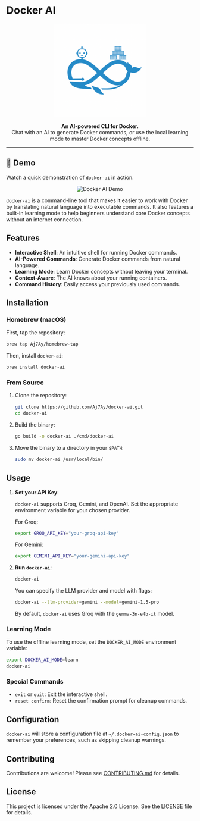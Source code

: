 # Docker AI

<p align="center">
  <picture>
    <source media="(prefers-color-scheme: dark)" srcset="https://raw.githubusercontent.com/Aj7Ay/docker-ai/main/.github/logo-dark.png">
    <source media="(prefers-color-scheme: light)" srcset="https://raw.githubusercontent.com/Aj7Ay/docker-ai/main/.github/se7en-ai.jpeg">
    <img alt="Docker AI Logo" src="https://raw.githubusercontent.com/Aj7Ay/docker-ai/main/.github/se7en-ai.jpeg" width="250">
  </picture>
</p>

<p align="center">
  <strong>An AI-powered CLI for Docker.</strong>
  <br />
  Chat with an AI to generate Docker commands, or use the local learning mode to master Docker concepts offline.
</p>

---

## 🚀 Demo

Watch a quick demonstration of `docker-ai` in action.

<p align="center">
  <img src="https://raw.githubusercontent.com/Aj7Ay/docker-ai/main/.github/demo.gif" alt="Docker AI Demo">
</p>

`docker-ai` is a command-line tool that makes it easier to work with Docker by translating natural language into executable commands. It also features a built-in learning mode to help beginners understand core Docker concepts without an internet connection.

## Features

-   **Interactive Shell**: An intuitive shell for running Docker commands.
-   **AI-Powered Commands**: Generate Docker commands from natural language.
-   **Learning Mode**: Learn Docker concepts without leaving your terminal.
-   **Context-Aware**: The AI knows about your running containers.
-   **Command History**: Easily access your previously used commands.

## Installation

### Homebrew (macOS)

First, tap the repository:

```sh
brew tap Aj7Ay/homebrew-tap
```

Then, install `docker-ai`:

```sh
brew install docker-ai
```

### From Source

1.  Clone the repository:
    ```sh
    git clone https://github.com/Aj7Ay/docker-ai.git
    cd docker-ai
    ```
2.  Build the binary:
    ```sh
    go build -o docker-ai ./cmd/docker-ai
    ```
3.  Move the binary to a directory in your `$PATH`:
    ```sh
    sudo mv docker-ai /usr/local/bin/
    ```

## Usage

1.  **Set your API Key**:

    `docker-ai` supports Groq, Gemini, and OpenAI. Set the appropriate environment variable for your chosen provider.

    For Groq:
    ```sh
    export GROQ_API_KEY="your-groq-api-key"
    ```

    For Gemini:
    ```sh
    export GEMINI_API_KEY="your-gemini-api-key"
    ```

2.  **Run `docker-ai`**:

    ```sh
    docker-ai
    ```

    You can specify the LLM provider and model with flags:

    ```sh
    docker-ai --llm-provider=gemini --model=gemini-1.5-pro
    ```

    By default, `docker-ai` uses Groq with the `gemma-3n-e4b-it` model.

### Learning Mode

To use the offline learning mode, set the `DOCKER_AI_MODE` environment variable:

```sh
export DOCKER_AI_MODE=learn
docker-ai
```

### Special Commands

-   `exit` or `quit`: Exit the interactive shell.
-   `reset confirm`: Reset the confirmation prompt for cleanup commands.

## Configuration

`docker-ai` will store a configuration file at `~/.docker-ai-config.json` to remember your preferences, such as skipping cleanup warnings.

## Contributing

Contributions are welcome! Please see [CONTRIBUTING.md](CONTRIBUTING.md) for details.

## License

This project is licensed under the Apache 2.0 License. See the [LICENSE](LICENSE) file for details.